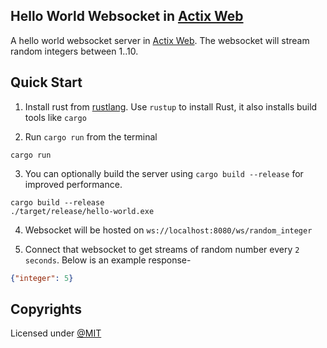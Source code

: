 ## Hello World Websocket in [Actix Web](https://actix.rs/)
A hello world websocket server in [Actix Web](https://actix.rs/). The websocket will stream random integers between 1..10.

## Quick Start
1. Install rust from [rustlang](https://www.rust-lang.org/tools/install). Use `rustup` to install Rust, it also installs build tools like `cargo`

2. Run `cargo run` from the terminal
```console
cargo run
```

3. You can optionally build the server using `cargo build --release` for improved performance.
```console
cargo build --release
./target/release/hello-world.exe
```

4. Websocket will be hosted on
`ws://localhost:8080/ws/random_integer`

5. Connect that websocket to get streams of random number every `2 seconds`. Below is an example response-

```json
{"integer": 5}
```

## Copyrights
Licensed under [@MIT](./LICENSE)
